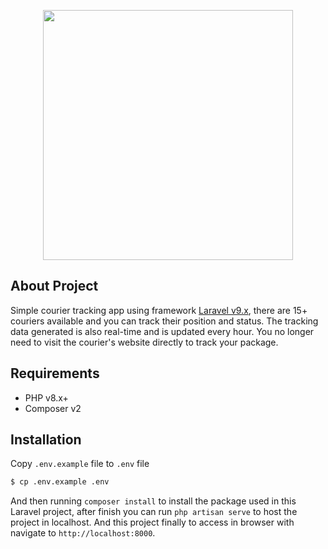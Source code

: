 <p align="center">
    <a href="https://laravel.com" target="_blank">
        <img src="https://raw.githubusercontent.com/laravel/art/master/logo-lockup/5%20SVG/2%20CMYK/1%20Full%20Color/laravel-logolockup-cmyk-red.svg" width="400">
    </a>
</p>

## About Project

Simple courier tracking app using framework [Laravel v9.x](https://github.com/laravel/laravel), there are 15+ couriers available and you can track their position and status. The tracking data generated is also real-time and is updated every hour. You no longer need to visit the courier's website directly to track your package.

## Requirements
- PHP v8.x+
- Composer v2

## Installation
Copy `.env.example` file to `.env` file
```bash
$ cp .env.example .env
```

And then running `composer install` to install the package used in this Laravel project, after finish you can run `php artisan serve` to host the project in localhost. And this project finally to access in browser with navigate to `http://localhost:8000`.
